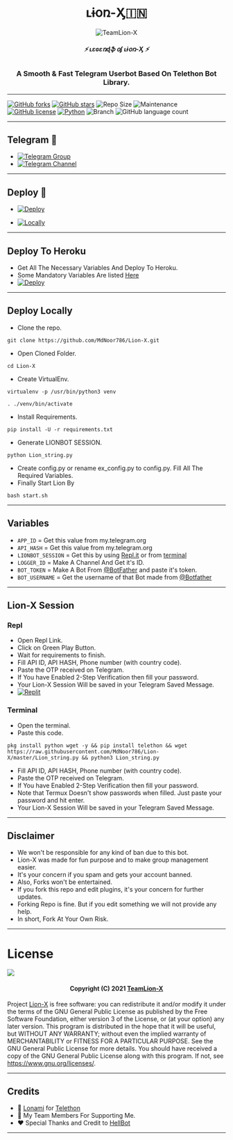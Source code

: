 <h1 align="center">
  <b>ʟɨօռ-Ӽ🇮🇳</b>
</h1>

<p align="center">
  <img src="https://telegra.ph/file/a74938c33a694dbe0c015.jpg" alt="TeamLion-X">
</p>

<h6 align="center">
  <b>⚡ ʟɛɢɛռɖֆ օʄ ʟɨօռ-Ӽ ⚡</b>
</h6>

<h3 align="center">
  <b>A Smooth & Fast Telegram Userbot Based On Telethon Bot Library.</b>
</h3>

------
[![GitHub forks](https://img.shields.io/github/forks/TeamLion-X/Lion-X?&style=flat-square&logo=github)](https://github.com/TeamLion-X/Lion-X/fork)
[![GitHub stars](https://img.shields.io/github/stars/TeamLion-X/Lion-X?&style=flat-square&logo=github)](https://github.com/TeamLion-X/Lion-X/stargazers)
![Repo Size](https://img.shields.io/github/repo-size/TeamLion-X/Lion-X?&style=flat-square&logo=github)
![Maintenance](https://img.shields.io/badge/Maintained%3F-yes-green?&style=flat-square)
[![GitHub license](https://img.shields.io/github/license/TeamLion-X/Lion-X?&style=flat-square&logo=github)](https://github.com/TeamLion-X/Lion-X/blob/master/LICENSE)
[![Python](https://img.shields.io/badge/Python-v3.9-blue)](https://www.python.org/)
![Branch](https://img.shields.io/badge/Branch-Master-orange)
![GitHub language count](https://img.shields.io/github/languages/count/TeamLion-X/Lion-X?color=Pink&label=Language&style=flat-square)

------
## Telegram 🏪
- [![Telegram Group](https://img.shields.io/badge/Telegram-Group-brightgreen)](https://t.me/LionXSupport)
- [![Telegram Channel](https://img.shields.io/badge/Telegram-Channel-brightgreen)](https://t.me/LionxUpdates)

------
## Deploy 🚀
- [![Deploy]()](#Deploy-To-Heroku)

- [![Locally]()](#Deploy-Locally)

-----
## Deploy To Heroku
- Get All The Necessary Variables And Deploy To Heroku.
- Some Mandatory Variables Are listed [Here](#Variables)
- [![Deploy](https://www.herokucdn.com/deploy/button.svg)](https://heroku.com/deploy?template=https://github.com/MdNoor786/Lion-X)

------
## Deploy Locally

- Clone the repo. 

`git clone https://github.com/MdNoor786/Lion-X.git`
- Open Cloned Folder.

`cd Lion-X`
- Create VirtualEnv.

`virtualenv -p /usr/bin/python3 venv`

`. ./venv/bin/activate`
- Install Requirements.

`pip install -U -r requirements.txt`
- Generate LIONBOT SESSION.

`python Lion_string.py`
- Create config.py or rename ex_config.py to config.py. Fill All The Required Variables.
- Finally Start Lion By

`bash start.sh`

------
## Variables

- `APP_ID`  =  Get this value from my.telegram.org
- `API_HASH`  =  Get this value from my.telegram.org
- `LIONBOT_SESSION`  =  Get this by using [Repl.it](#Repl) or from [terminal](#Terminal)
- `LOGGER_ID`  =  Make A Channel And Get it's ID.
- `BOT_TOKEN`  =  Make A Bot From [@BotFather](https://t.me/botfather) and paste it's token.
- `BOT_USERNAME`  =  Get the username of that Bot made from [@Botfather](https://t.me/botfather)

------
## Lion-X Session

### Repl
- Open Repl Link.
- Click on Green Play Button.
- Wait for requirements to finish.
- Fill API ID, API HASH, Phone number (with country code).
- Paste the OTP received on Telegram.
- If You have Enabled 2-Step Verification then fill your password.
- Your Lion-X Session Will be saved in your Telegram Saved Message.
- [![Replit]()](https://replit.com/@TheLion-X/Lion-X?v=1)

### Terminal
- Open the terminal.
- Paste this code.

`pkg install python wget -y && pip install telethon && wget https://raw.githubusercontent.com/MdNoor786/Lion-X/master/Lion_string.py && python3 Lion_string.py`
- Fill API ID, API HASH, Phone number (with country code).
- Paste the OTP received on Telegram.
- If You have Enabled 2-Step Verification then fill your password.
- Note that Termux Doesn't show passwords when filled. Just paste your password and hit enter.
- Your Lion-X Session Will be saved in your Telegram Saved Message.

------
## Disclaimer
- We won't be responsible for any kind of ban due to this bot.
- Lion-X was made for fun purpose and to make group management easier.
- It's your concern if you spam and gets your account banned.
- Also, Forks won't be entertained.
- If you fork this repo and edit plugins, it's your concern for further updates.
- Forking Repo is fine. But if you edit something we will not provide any help.
- In short, Fork At Your Own Risk.

------
# License

![](https://www.gnu.org/graphics/agplv3-with-text-162x68.png)

<h4 align="center">Copyright (C) 2021 <a href="https://github.com/TeamLion-X">TeamLion-X</a></h4>

Project [Lion-X](https://github.com/TeamLion-X/Lion-X) is free software: you can redistribute it and/or modify
it under the terms of the GNU General Public License as published by
the Free Software Foundation, either version 3 of the License, or
(at your option) any later version.
This program is distributed in the hope that it will be useful,
but WITHOUT ANY WARRANTY; without even the implied warranty of
MERCHANTABILITY or FITNESS FOR A PARTICULAR PURPOSE.  See the
GNU General Public License for more details.
You should have received a copy of the GNU General Public License
along with this program. If not, see <https://www.gnu.org/licenses/>.

------
## Credits

- 💖 [Lonami](https://github.com/Lonami) for [Telethon](https://github.com/LonamiWebs/Telethon)
- 💖 My Team Members For Supporting Me.
- ❤️ Special Thanks and Credit to [HellBot](https://GitHub.com/the-hellbot/hellbot)
------

